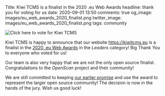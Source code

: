 Title: Kiwi TCMS is a finalist in the 2020 .eu Web Awards
headline: thank you for voting for us
date: 2020-09-01 13:50
comments: true
og_image: images/eu_web_awards_2020_finalist.png
twitter_image: images/eu_web_awards_2020_finalist.png
tags: community

<img
    style="float: none; margin-left:0"
    src="/images/eu_web_awards_2020_finalist.png"
    alt="Click here to vote for Kiwi TCMS">

Kiwi TCMS is happy to announce that our website <https://kiwitcms.eu> is a finalist
in the [2020 .eu Web Awards](https://eurid.eu/en/news/2020-wa-finalists/)
in the *Leaders* category! Big Thank You to everyone who voted for us!

Our team is also very happy that we are not the only open source finalist.
Congratulations to the *OpenScan* project and their community!

We are still committed to keeping
[our earlier promise]({filename}2020-04-09-eu-web-awards-vote-for-us.markdown)
and use the award to represent the larger open source community! The decision
is now in the hands of the jury. Wish us good luck!
